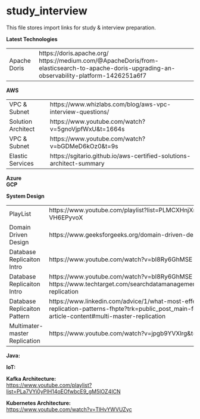 # study_interview
This file stores import links for study & interview preparation.<br>
  
   
   <b>Latest Technologies</b>
   <table>
  <tr><td> Apache Doris</td><td>https://doris.apache.org/ <br>  https://medium.com/@ApacheDoris/from-elasticsearch-to-apache-doris-upgrading-an-observability-platform-1426251a6f7</td></tr>   
   </table>
   
   <b>AWS</b>
<table>
	<tr><td>VPC & Subnet</td><td>https://www.whizlabs.com/blog/aws-vpc-interview-questions/</td></tr>
        <tr><td>Solution Architect</td><td>https://www.youtube.com/watch?v=5gnoVjpfWxU&t=1664s</td></tr>
	<tr><td>VPC & Subnet</td><td>https://www.youtube.com/watch?v=bGDMeD6kOz0&t=9s</td></tr>
      <tr><td>Elastic Services</td><td>https://sgitario.github.io/aws-certified-solutions-architect-summary</td></tr>


</table>
     
 
   <b>Azure</b><br>
   <b>GCP</b><br>
       
  <b>System Design</b> <br>
  <table>
	<tr><td>PlayList</td><td> https://www.youtube.com/playlist?list=PLMCXHnjXnTnvo6alSjVkgxV-VH6EPyvoX</td></tr>
        <tr><td> Domain Driven Design</td><td>https://www.geeksforgeeks.org/domain-driven-design-ddd/</td></tr>
	<tr><td> Database Replicaiton Intro</td><td> https://www.youtube.com/watch?v=bI8Ry6GhMSE </td></tr>
	<tr><td> Database Replicaiton Intro</td><td> https://www.youtube.com/watch?v=bI8Ry6GhMSE <br> https://www.techtarget.com/searchdatamanagement/definition/database-replication </td></tr>
	  <tr><td> Database Replicaiton Pattern</td><td> https://www.linkedin.com/advice/1/what-most-effective-database-replication-patterns-fhpte?trk=public_post_main-feed-card_feed-article-content#multi-master-replication </td></tr>
        <tr><td> Multimater-master Replication</td><td> https://www.youtube.com/watch?v=jpgb9YVXlrg&t=61s </td></tr>
	  
  </table>



	 

<b>Java:</b>

<b>IoT:</b>

<b>Kafka Architecture: </b> <br>
https://www.youtube.com/playlist?list=PLa7VYi0yPIH14oEOfwbcE9_gM5lOZ4ICN

<b>Kubernetes Architecture: </b></br>
https://www.youtube.com/watch?v=TlHvYWVUZyc
